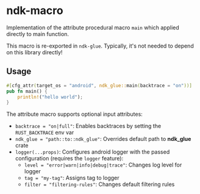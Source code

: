 # ndk-macro

Implementation of the attribute procedural macro `main` which applied directly to main function.

This macro is re-exported in `ndk-glue`. Typically, it's not needed to depend on this library directly!

## Usage
```Rust
#[cfg_attr(target_os = "android", ndk_glue::main(backtrace = "on"))]
pub fn main() {
    println!("hello world");
}
```

The attribute macro supports optional input attributes:

- `backtrace = "on|full"`: Enables backtraces by setting the `RUST_BACKTRACE` env var
- `ndk_glue = "path::to::ndk_glue"`: Overrides default path to __ndk_glue__ crate
- `logger(...props)`: Configures android logger with the passed configuration (requires the `logger` feature):
  - `level = "error|warn|info|debug|trace"`: Changes log level for logger
  - `tag = "my-tag"`: Assigns tag to logger
  - `filter = "filtering-rules"`: Changes default filtering rules

